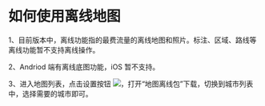 # 如何使用离线地图
1、目前版本中，离线功能指的最费流量的离线地图和照片。标注、区域、路线等离线功能暂不支持离线操作。

2、Andriod 端有离线底图功能，iOS 暂不支持。

3、进入地图列表，点击设置按钮 ![](https://pic.dituwuyou.com/map%2Fpicture%2Fmobile%2Fmsettings.png)，打开“地图离线包”下载，切换到城市列表中，选择需要的城市即可。

